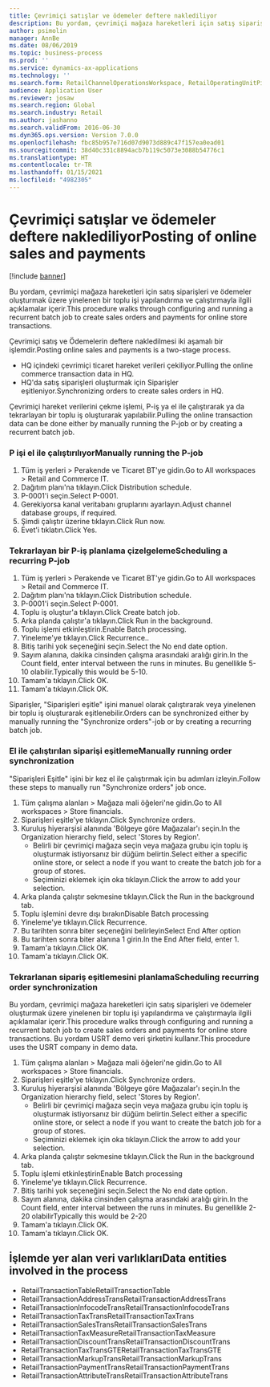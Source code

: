 ```yaml
---
title: Çevrimiçi satışlar ve ödemeler deftere naklediliyor
description: Bu yordam, çevrimiçi mağaza hareketleri için satış siparişleri ve ödemeler oluşturmak üzere yinelenen bir toplu işi yapılandırma ve çalıştırmayla ilgili açıklamalar içerir.
author: psimolin
manager: AnnBe
ms.date: 08/06/2019
ms.topic: business-process
ms.prod: ''
ms.service: dynamics-ax-applications
ms.technology: ''
ms.search.form: RetailChannelOperationsWorkspace, RetailOperatingUnitPicker, SysRecurrence
audience: Application User
ms.reviewer: josaw
ms.search.region: Global
ms.search.industry: Retail
ms.author: jashanno
ms.search.validFrom: 2016-06-30
ms.dyn365.ops.version: Version 7.0.0
ms.openlocfilehash: fbc85b957e716d07d9073d889c47f157ea0ead01
ms.sourcegitcommit: 38d40c331c8894acb7b119c5073e3088b54776c1
ms.translationtype: HT
ms.contentlocale: tr-TR
ms.lasthandoff: 01/15/2021
ms.locfileid: "4982305"
---
```

# <a name="posting-of-online-sales-and-payments"></a><span data-ttu-id="81eae-103">Çevrimiçi satışlar ve ödemeler deftere naklediliyor</span><span class="sxs-lookup"><span data-stu-id="81eae-103">Posting of online sales and payments</span></span>

[!include [banner](../includes/banner.md)]

<span data-ttu-id="81eae-104">Bu yordam, çevrimiçi mağaza hareketleri için satış siparişleri ve ödemeler oluşturmak üzere yinelenen bir toplu işi yapılandırma ve çalıştırmayla ilgili açıklamalar içerir.</span><span class="sxs-lookup"><span data-stu-id="81eae-104">This procedure walks through configuring and running a recurrent batch job to create sales orders and payments for online store transactions.</span></span>

<span data-ttu-id="81eae-105">Çevrimiçi satış ve Ödemelerin deftere nakledilmesi iki aşamalı bir işlemdir.</span><span class="sxs-lookup"><span data-stu-id="81eae-105">Posting online sales and payments is a two-stage process.</span></span>

- <span data-ttu-id="81eae-106">HQ içindeki çevrimiçi ticaret hareket verileri çekiliyor.</span><span class="sxs-lookup"><span data-stu-id="81eae-106">Pulling the online commerce transaction data in HQ.</span></span>
- <span data-ttu-id="81eae-107">HQ'da satış siparişleri oluşturmak için Siparişler eşitleniyor.</span><span class="sxs-lookup"><span data-stu-id="81eae-107">Synchronizing orders to create sales orders in HQ.</span></span>

<span data-ttu-id="81eae-108">Çevrimiçi hareket verilerini çekme işlemi, P-iş ya el ile çalıştırarak ya da tekrarlayan bir toplu iş oluşturarak yapılabilir.</span><span class="sxs-lookup"><span data-stu-id="81eae-108">Pulling the online transaction data can be done either by manually running the P-job or by creating a recurrent batch job.</span></span>

### <a name="manually-running-the-p-job"></a><span data-ttu-id="81eae-109">P işi el ile çalıştırılıyor</span><span class="sxs-lookup"><span data-stu-id="81eae-109">Manually running the P-job</span></span>

1. <span data-ttu-id="81eae-110">Tüm iş yerleri > Perakende ve Ticaret BT'ye gidin.</span><span class="sxs-lookup"><span data-stu-id="81eae-110">Go to All workspaces > Retail and Commerce IT.</span></span>
2. <span data-ttu-id="81eae-111">Dağıtım planı'na tıklayın.</span><span class="sxs-lookup"><span data-stu-id="81eae-111">Click Distribution schedule.</span></span>
3. <span data-ttu-id="81eae-112">P-0001'i seçin.</span><span class="sxs-lookup"><span data-stu-id="81eae-112">Select P-0001.</span></span>
4. <span data-ttu-id="81eae-113">Gerekiyorsa kanal veritabanı gruplarını ayarlayın.</span><span class="sxs-lookup"><span data-stu-id="81eae-113">Adjust channel database groups, if required.</span></span>
5. <span data-ttu-id="81eae-114">Şimdi çalıştır üzerine tıklayın.</span><span class="sxs-lookup"><span data-stu-id="81eae-114">Click Run now.</span></span>
6. <span data-ttu-id="81eae-115">Evet'i tıklatın.</span><span class="sxs-lookup"><span data-stu-id="81eae-115">Click Yes.</span></span>

### <a name="scheduling-a-recurring-p-job"></a><span data-ttu-id="81eae-116">Tekrarlayan bir P-iş planlama çizelgeleme</span><span class="sxs-lookup"><span data-stu-id="81eae-116">Scheduling a recurring P-job</span></span>

1. <span data-ttu-id="81eae-117">Tüm iş yerleri > Perakende ve Ticaret BT'ye gidin.</span><span class="sxs-lookup"><span data-stu-id="81eae-117">Go to All workspaces > Retail and Commerce IT.</span></span>
2. <span data-ttu-id="81eae-118">Dağıtım planı'na tıklayın.</span><span class="sxs-lookup"><span data-stu-id="81eae-118">Click Distribution schedule.</span></span>
3. <span data-ttu-id="81eae-119">P-0001'i seçin.</span><span class="sxs-lookup"><span data-stu-id="81eae-119">Select P-0001.</span></span>
4. <span data-ttu-id="81eae-120">Toplu iş oluştur'a tıklayın.</span><span class="sxs-lookup"><span data-stu-id="81eae-120">Click Create batch job.</span></span>
5. <span data-ttu-id="81eae-121">Arka planda çalıştır'a tıklayın.</span><span class="sxs-lookup"><span data-stu-id="81eae-121">Click Run in the background.</span></span>
5. <span data-ttu-id="81eae-122">Toplu işlemi etkinleştirin.</span><span class="sxs-lookup"><span data-stu-id="81eae-122">Enable Batch processing.</span></span>
6. <span data-ttu-id="81eae-123">Yineleme'ye tıklayın.</span><span class="sxs-lookup"><span data-stu-id="81eae-123">Click Recurrence..</span></span>
7. <span data-ttu-id="81eae-124">Bitiş tarihi yok seçeneğini seçin.</span><span class="sxs-lookup"><span data-stu-id="81eae-124">Select the No end date option.</span></span>
8. <span data-ttu-id="81eae-125">Sayım alanına, dakika cinsinden çalışma arasındaki aralığı girin.</span><span class="sxs-lookup"><span data-stu-id="81eae-125">In the Count field, enter interval between the runs in minutes.</span></span> <span data-ttu-id="81eae-126">Bu genellikle 5-10 olabilir.</span><span class="sxs-lookup"><span data-stu-id="81eae-126">Typically this would be 5-10.</span></span>
9. <span data-ttu-id="81eae-127">Tamam'a tıklayın.</span><span class="sxs-lookup"><span data-stu-id="81eae-127">Click OK.</span></span>
10. <span data-ttu-id="81eae-128">Tamam'a tıklayın.</span><span class="sxs-lookup"><span data-stu-id="81eae-128">Click OK.</span></span>

<span data-ttu-id="81eae-129">Siparişler, "Siparişleri eşitle" işini manuel olarak çalıştırarak veya yinelenen bir toplu iş oluşturarak eşitlenebilir.</span><span class="sxs-lookup"><span data-stu-id="81eae-129">Orders can be synchronized either by manually running the "Synchronize orders"-job or by creating a recurring batch job.</span></span>

### <a name="manually-running-order-synchronization"></a><span data-ttu-id="81eae-130">El ile çalıştırılan siparişi eşitleme</span><span class="sxs-lookup"><span data-stu-id="81eae-130">Manually running order synchronization</span></span> 

<span data-ttu-id="81eae-131">"Siparişleri Eşitle" işini bir kez el ile çalıştırmak için bu adımları izleyin.</span><span class="sxs-lookup"><span data-stu-id="81eae-131">Follow these steps to manually run "Synchronize orders" job once.</span></span>

1. <span data-ttu-id="81eae-132">Tüm çalışma alanları > Mağaza mali öğeleri'ne gidin.</span><span class="sxs-lookup"><span data-stu-id="81eae-132">Go to All workspaces > Store financials.</span></span>
2. <span data-ttu-id="81eae-133">Siparişleri eşitle'ye tıklayın.</span><span class="sxs-lookup"><span data-stu-id="81eae-133">Click Synchronize orders.</span></span>
3. <span data-ttu-id="81eae-134">Kuruluş hiyerarşisi alanında 'Bölgeye göre Mağazalar'ı seçin.</span><span class="sxs-lookup"><span data-stu-id="81eae-134">In the Organization hierarchy field, select 'Stores by Region'.</span></span>
    * <span data-ttu-id="81eae-135">Belirli bir çevrimiçi mağaza seçin veya mağaza grubu için toplu iş oluşturmak istiyorsanız bir düğüm belirtin.</span><span class="sxs-lookup"><span data-stu-id="81eae-135">Select either a specific online store, or select a node if you want to create the batch job for a group of stores.</span></span>  
    * <span data-ttu-id="81eae-136">Seçiminizi eklemek için oka tıklayın.</span><span class="sxs-lookup"><span data-stu-id="81eae-136">Click the arrow to add your selection.</span></span>  
4. <span data-ttu-id="81eae-137">Arka planda çalıştır sekmesine tıklayın.</span><span class="sxs-lookup"><span data-stu-id="81eae-137">Click the Run in the background tab.</span></span>
5. <span data-ttu-id="81eae-138">Toplu işlemini devre dışı bırakın</span><span class="sxs-lookup"><span data-stu-id="81eae-138">Disable Batch processing</span></span>
6. <span data-ttu-id="81eae-139">Yineleme'ye tıklayın.</span><span class="sxs-lookup"><span data-stu-id="81eae-139">Click Recurrence.</span></span>
7. <span data-ttu-id="81eae-140">Bu tarihten sonra biter seçeneğini belirleyin</span><span class="sxs-lookup"><span data-stu-id="81eae-140">Select End After option</span></span>
8. <span data-ttu-id="81eae-141">Bu tarihten sonra biter alanına 1 girin.</span><span class="sxs-lookup"><span data-stu-id="81eae-141">In the End After field, enter 1.</span></span>
9. <span data-ttu-id="81eae-142">Tamam'a tıklayın.</span><span class="sxs-lookup"><span data-stu-id="81eae-142">Click OK.</span></span>
10. <span data-ttu-id="81eae-143">Tamam'a tıklayın.</span><span class="sxs-lookup"><span data-stu-id="81eae-143">Click OK.</span></span>

### <a name="scheduling-recurring-order-synchronization"></a><span data-ttu-id="81eae-144">Tekrarlanan sipariş eşitlemesini planlama</span><span class="sxs-lookup"><span data-stu-id="81eae-144">Scheduling recurring order synchronization</span></span>

<span data-ttu-id="81eae-145">Bu yordam, çevrimiçi mağaza hareketleri için satış siparişleri ve ödemeler oluşturmak üzere yinelenen bir toplu işi yapılandırma ve çalıştırmayla ilgili açıklamalar içerir.</span><span class="sxs-lookup"><span data-stu-id="81eae-145">This procedure walks through configuring and running a recurrent batch job to create sales orders and payments for online store transactions.</span></span> <span data-ttu-id="81eae-146">Bu yordam USRT demo veri şirketini kullanır.</span><span class="sxs-lookup"><span data-stu-id="81eae-146">This procedure uses the USRT company in demo data.</span></span>

1. <span data-ttu-id="81eae-147">Tüm çalışma alanları > Mağaza mali öğeleri'ne gidin.</span><span class="sxs-lookup"><span data-stu-id="81eae-147">Go to All workspaces > Store financials.</span></span>
2. <span data-ttu-id="81eae-148">Siparişleri eşitle'ye tıklayın.</span><span class="sxs-lookup"><span data-stu-id="81eae-148">Click Synchronize orders.</span></span>
3. <span data-ttu-id="81eae-149">Kuruluş hiyerarşisi alanında 'Bölgeye göre Mağazalar'ı seçin.</span><span class="sxs-lookup"><span data-stu-id="81eae-149">In the Organization hierarchy field, select 'Stores by Region'.</span></span>
    * <span data-ttu-id="81eae-150">Belirli bir çevrimiçi mağaza seçin veya mağaza grubu için toplu iş oluşturmak istiyorsanız bir düğüm belirtin.</span><span class="sxs-lookup"><span data-stu-id="81eae-150">Select either a specific online store, or select a node if you want to create the batch job for a group of stores.</span></span>  
    * <span data-ttu-id="81eae-151">Seçiminizi eklemek için oka tıklayın.</span><span class="sxs-lookup"><span data-stu-id="81eae-151">Click the arrow to add your selection.</span></span>  
4. <span data-ttu-id="81eae-152">Arka planda çalıştır sekmesine tıklayın.</span><span class="sxs-lookup"><span data-stu-id="81eae-152">Click the Run in the background tab.</span></span>
5. <span data-ttu-id="81eae-153">Toplu işlemi etkinleştirin</span><span class="sxs-lookup"><span data-stu-id="81eae-153">Enable Batch processing</span></span>
6. <span data-ttu-id="81eae-154">Yineleme'ye tıklayın.</span><span class="sxs-lookup"><span data-stu-id="81eae-154">Click Recurrence.</span></span>
7. <span data-ttu-id="81eae-155">Bitiş tarihi yok seçeneğini seçin.</span><span class="sxs-lookup"><span data-stu-id="81eae-155">Select the No end date option.</span></span>
8. <span data-ttu-id="81eae-156">Sayım alanına, dakika cinsinden çalışma arasındaki aralığı girin.</span><span class="sxs-lookup"><span data-stu-id="81eae-156">In the Count field, enter interval between the runs in minutes.</span></span> <span data-ttu-id="81eae-157">Bu genellikle 2-20 olabilir</span><span class="sxs-lookup"><span data-stu-id="81eae-157">Typically this would be 2-20</span></span>
9. <span data-ttu-id="81eae-158">Tamam'a tıklayın.</span><span class="sxs-lookup"><span data-stu-id="81eae-158">Click OK.</span></span>
10. <span data-ttu-id="81eae-159">Tamam'a tıklayın.</span><span class="sxs-lookup"><span data-stu-id="81eae-159">Click OK.</span></span>

## <a name="data-entities-involved-in-the-process"></a><span data-ttu-id="81eae-160">İşlemde yer alan veri varlıkları</span><span class="sxs-lookup"><span data-stu-id="81eae-160">Data entities involved in the process</span></span>

- <span data-ttu-id="81eae-161">RetailTransactionTable</span><span class="sxs-lookup"><span data-stu-id="81eae-161">RetailTransactionTable</span></span>
- <span data-ttu-id="81eae-162">RetailTransactionAddressTrans</span><span class="sxs-lookup"><span data-stu-id="81eae-162">RetailTransactionAddressTrans</span></span>
- <span data-ttu-id="81eae-163">RetailTransactionInfocodeTrans</span><span class="sxs-lookup"><span data-stu-id="81eae-163">RetailTransactionInfocodeTrans</span></span>
- <span data-ttu-id="81eae-164">RetailTransactionTaxTrans</span><span class="sxs-lookup"><span data-stu-id="81eae-164">RetailTransactionTaxTrans</span></span>
- <span data-ttu-id="81eae-165">RetailTransactionSalesTrans</span><span class="sxs-lookup"><span data-stu-id="81eae-165">RetailTransactionSalesTrans</span></span>
- <span data-ttu-id="81eae-166">RetailTransactionTaxMeasure</span><span class="sxs-lookup"><span data-stu-id="81eae-166">RetailTransactionTaxMeasure</span></span>
- <span data-ttu-id="81eae-167">RetailTransactionDiscountTrans</span><span class="sxs-lookup"><span data-stu-id="81eae-167">RetailTransactionDiscountTrans</span></span>
- <span data-ttu-id="81eae-168">RetailTransactionTaxTransGTE</span><span class="sxs-lookup"><span data-stu-id="81eae-168">RetailTransactionTaxTransGTE</span></span>
- <span data-ttu-id="81eae-169">RetailTransactionMarkupTrans</span><span class="sxs-lookup"><span data-stu-id="81eae-169">RetailTransactionMarkupTrans</span></span>
- <span data-ttu-id="81eae-170">RetailTransactionPaymentTrans</span><span class="sxs-lookup"><span data-stu-id="81eae-170">RetailTransactionPaymentTrans</span></span>
- <span data-ttu-id="81eae-171">RetailTransactionAttributeTrans</span><span class="sxs-lookup"><span data-stu-id="81eae-171">RetailTransactionAttributeTrans</span></span>
